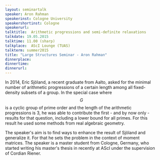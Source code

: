 ```yaml
---
layout: seminartalk
speaker: Aron Rahman
speakerinst: Cologne University	
speakershortinst: Cologne
speakerurl: 
talktitle:  Arithmetic progressions and semi-definite relaxations 
talkdate: 19.05.2015
talktime: 11.00 (sharp)
talkplace:  AScI Lounge (TUAS)
talkterm: summer2015
title: "Large Structures Seminar - Aron Rahman"
dinnerplace: 
dinnertime: 
dinnerurl: 
---
```

In 2014, Eric Sjöland, a recent graduate from Aalto, asked for the minimal number of arithmetic progressions of a certain length among all fixed-density subsets of a group. In the special case where $$G$$ is a cyclic group of prime order and the length of the arithmetic progressions is 3, he was able to contribute the first - and by now only - results for that question, including a lower bound for all primes. For this result he used some methods from real algebraic geometry.

The speaker's aim is to find ways to enhance the result of Sjöland and generalize it. For that he sets the problem in the context of moment matrices. The speaker is a master student from Cologne, Germany, who started writing his master's thesis in recently at AScI under the supervision of Cordian Riener.
